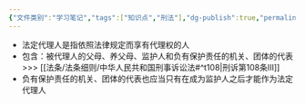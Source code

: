 ```yaml
---
{"文件类别":"学习笔记","tags":["知识点","刑法"],"dg-publish":true,"permalink":"/学习笔记studyup/刑总/刑法法定代理人/","dgPassFrontmatter":true,"created":"2024-09-14T15:49:47.512+08:00","updated":"2024-10-25T12:36:03.741+08:00"}
---
```


- 法定代理人是指依照法律规定而享有代理权的人
- 包含：被代理人的父母、养父母、监护人和负有保护责任的机关、团体的代表>>> [[法条/法条细则/中华人民共和国刑事诉讼法#^t108\|刑诉第108条Ⅲ]]
- 负有保护责任的机关、团体的代表也应当只有在成为监护人之后才能作为法定代理人